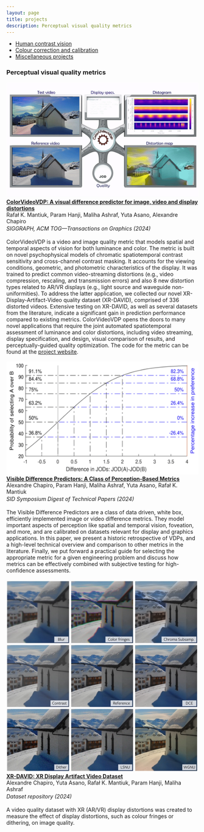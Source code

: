 ```yaml
---
layout: page
title: projects
description: Perceptual visual quality metrics 
---
```



<div class="navbar">
  <div class="navbar-inner">
      <ul class="nav">  
		  <li><a href="hvs.html">Human contrast vision</a></li>
		  <!-- <li><a href="metrics.html">Perceptual visual quality metrics</a></li>-->
		  <li><a href="colour.html">Colour correction and calibration</a></li>
		  <li><a href="misc.html">Miscellaneous projects</a></li>
      </ul>
  </div>
</div>


### Perceptual visual quality metrics

<div class="container container-box container-box-fixed">
    <div class="row-fluid">
        <div class="span3">
			<img src="../assets/projects/metrics/cvvdp_24.gif">
		</div>
		<div class="span9">
		<b><a href="https://dl.acm.org/doi/10.1145/3658144" target="_blank">ColorVideoVDP: A visual difference predictor for image, video and display distortions</a></b><br/>
		Rafał K. Mantiuk, Param Hanji, Maliha Ashraf, Yuta Asano, Alexandre Chapiro<br/>
		<i>SIGGRAPH, ACM TOG—Transactions on Graphics (2024)</i>
		<a href="citations/mantiuk2022stelacsf.txt" target="_blank"><i class="fa-solid fa-quote-right" style="font-size:16px; margin-left: 10px;"></i></a>
		<a href="https://github.com/gfxdisp/ColorVideoVDP/" target="_blank"><i class="fa-brands fa-github" style="font-size:16px; margin-left: 10px;"></i></a>
		<a href="https://www.cl.cam.ac.uk/research/rainbow/projects/colorvideovdp/" target="_blank"><i class="fa-solid fa-globe" style="font-size:16px; margin-left: 10px;"></i></a>
		<a href="https://www.cl.cam.ac.uk/~rkm38/pdfs/mantiuk2024_ColorVideoVDP_supplementary.pdf" target="_blank"><i class="fa-solid fa-file" style="font-size:16px; margin-left: 10px;"></i></a>
		<br/><br/>		
          ColorVideoVDP is a video and image quality metric that models spatial and temporal aspects of vision for both luminance and color. The metric is built on novel psychophysical models of chromatic spatiotemporal contrast sensitivity and cross-channel contrast masking. It accounts for the viewing conditions, geometric, and photometric characteristics of the display. It was trained to predict common video-streaming distortions (e.g., video compression, rescaling, and transmission errors) and also 8 new distortion types related to AR/VR displays (e.g., light source and waveguide non-uniformities). To address the latter application, we collected our novel XR-Display-Artifact-Video quality dataset (XR-DAVID), comprised of 336 distorted videos. Extensive testing on XR-DAVID, as well as several datasets from the literature, indicate a significant gain in prediction performance compared to existing metrics. ColorVideoVDP opens the doors to many novel applications that require the joint automated spatiotemporal assessment of luminance and color distortions, including video streaming, display specification, and design, visual comparison of results, and perceptually-guided quality optimization. The code for the metric can be found at the <a href="https://github.com/gfxdisp/ColorVideoVDP">project website</a>.<br/><br/>
        </div> 
	</div> 
</div>

<div class="container container-box container-box-fixed">
    <div class="row-fluid">
        <div class="span3">
			<img src="../assets/projects/metrics/vdp_sid_24.png">
		</div>
		<div class="span9">
		<b><a href="https://sid.onlinelibrary.wiley.com/doi/abs/10.1002/sdtp.17514?casa_token=kR4wKqS9zOoAAAAA%3A2ELHUWN_7pBms_IJ4ZlxXFV56Zi9K5hfihIciZGqPbm-zncUUZJa7EBCiu93fYbmG7VuQzmAvuQleg" target="_blank">Visible Difference Predictors: A Class of Perception-Based Metrics</a></b><br/>
		Alexandre Chapiro, Param Hanji, Maliha Ashraf, Yuta Asano, Rafał K. Mantiuk<br/>
		<i>SID Symposium Digest of Technical Papers (2024)</i>
		<a href="citations/chapiro202424.txt" target="_blank"><i class="fa-solid fa-quote-right" style="font-size:16px; margin-left: 10px;"></i></a>
		<br/><br/>			
           The Visible Difference Predictors are a class of data driven, white box, efficiently implemented image or video difference metrics. They model important aspects of perception like spatial and temporal vision, foveation, and more, and are calibrated on datasets relevant for display and graphics applications. In this paper, we present a historic retrospective of VDPs, and a high-level technical overview and comparison to other metrics in the literature. Finally, we put forward a practical guide for selecting the appropriate metric for a given engineering problem and discuss how metrics can be effectively combined with subjective testing for high-confidence assessments.<br/><br/>
        </div> 
	</div> 
</div>

<div class="container container-box container-box-fixed">
    <div class="row-fluid">
        <div class="span3">
			<img src="../assets/projects/metrics/cvvdp_24.png">
		</div>
		<div class="span9">
		<b><a href="https://www.repository.cam.ac.uk/items/319d8505-af2d-4b50-a849-469b80933002" target="_blank">XR-DAVID: XR Display Artifact Video Dataset</a></b><br/>
		Alexandre Chapiro, Yuta Asano, Rafał K. Mantiuk, Param Hanji, Maliha Ashraf<br/>
		<i>Dataset repository (2024)</i>
		<a href="citations/chapiro2024xr.txt" target="_blank"><i class="fa-solid fa-quote-right" style="font-size:16px; margin-left: 10px;"></i></a>
		<br/><br/>		
           A video quality dataset with XR (AR/VR) display distortions was created to measure the effect of display distortions, such as colour fringes or dithering, on image quality.<br/><br/>
        </div> 
	</div> 
</div>



<!-- 
<div class = "container">
	<div class="row-fluid">
		<div class="span7">
			
			<b>Retinal illuminance is reduced with age</b>
			<img src="../assets/projects/agingcsf/AgingCSF.gif" width="100%"/>
			
			<br/><br/><br/><b>CSF of older adults match CSF of younger adults at lower luminances</b>
			<img src="../assets/projects/agingcsf/AgingCSF2.gif" width="100%"/>
		</div>
	</div>
</div>
-->